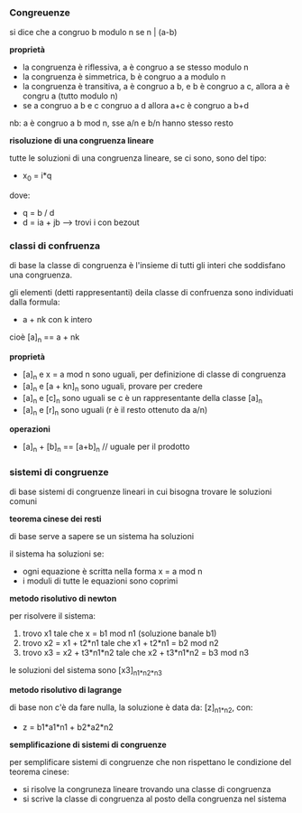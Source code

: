 ### Congreuenze

si dice che a congruo b modulo n se n \| (a-b)

**proprietà**

* la congruenza è riflessiva, a è congruo a se stesso modulo n
* la congruenza è simmetrica, b è congruo a a modulo n
* la congruenza è transitiva, a è congruo a b, e b è congruo a c, allora a è congru a  (tutto modulo n)
* se a congruo a b e c congruo a d allora a+c è congruo a b+d

nb: a è congruo a b mod n, sse a/n e b/n hanno stesso resto

**risoluzione di una congruenza lineare**

tutte le soluzioni di una congruenza lineare, se ci sono, sono del tipo:
* x<sub>0</sub> = i\*q

dove:
* q = b / d
* d = ia + jb --> trovi i con bezout


### classi di confruenza

di base la classe di congruenza è l'insieme di tutti gli interi che soddisfano una congruenza.

gli elementi (detti rappresentanti) deila classe di confruenza sono individuati dalla formula:
* a + nk con k intero

cioè \[a\]<sub>n</sub> == a + nk

**proprietà**

* \[a\]<sub>n</sub> e x = a mod n sono uguali, per definizione di classe di congruenza
* \[a\]<sub>n</sub> e \[a + kn\]<sub>n</sub> sono uguali, provare per credere
* \[a\]<sub>n</sub> e \[c\]<sub>n</sub> sono uguali se c è un rappresentante della classe \[a\]<sub>n</sub>
* \[a\]<sub>n</sub> e \[r\]<sub>n</sub> sono uguali (r è il resto ottenuto da a/n)

**operazioni**

* \[a\]<sub>n</sub> + \[b\]<sub>n</sub> == \[a+b\]<sub>n</sub> // uguale per il prodotto


### sistemi di congruenze

di base sistemi di congruenze lineari in cui bisogna trovare le soluzioni comuni

**teorema cinese dei resti**

di base serve a sapere se un sistema ha soluzioni

il sistema ha soluzioni se:
* ogni equazione è scritta nella forma x = a mod n
* i moduli di tutte le equazioni sono coprimi

**metodo risolutivo di newton**

per risolvere il sistema:
1. trovo x1 tale che x = b1 mod n1 (soluzione banale b1)
2. trovo x2 = x1 + t2\*n1 tale che x1 + t2*n1 = b2 mod n2
3. trovo x3 = x2 + t3\*n1\*n2 tale che x2 + t3\*n1\*n2 = b3 mod n3

le soluzioni del sistema sono \[x3\]<sub>n1\*n2\*n3</sub>

**metodo risolutivo di lagrange**

di base non c'è da fare nulla, la soluzione è data da: \[z\]<sub>n1\*n2</sub>, con:
* z = b1\*a1\*n1 + b2\*a2\*n2

**semplificazione di sistemi di congruenze**

per semplificare sistemi di congruenze che non rispettano le condizione del teorema cinese:
* si risolve la congruneza lineare trovando una classe di congruenza
* si scrive la classe di congruenza al posto della congruenza nel sistema